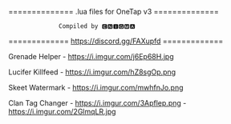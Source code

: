 ============== .lua files for OneTap v3 ==============

                  Compiled by 🅴🅽🅸🅶🅼🅰

============= https://discord.gg/FAXupfd =============




Grenade Helper - https://i.imgur.com/j6Ep68H.jpg

Lucifer Killfeed - https://i.imgur.com/hZ8sgOp.png

Skeet Watermark - https://i.imgur.com/mwhfnJo.png

Clan Tag Changer - https://i.imgur.com/3Apflep.png - https://i.imgur.com/2GlmqLR.jpg
